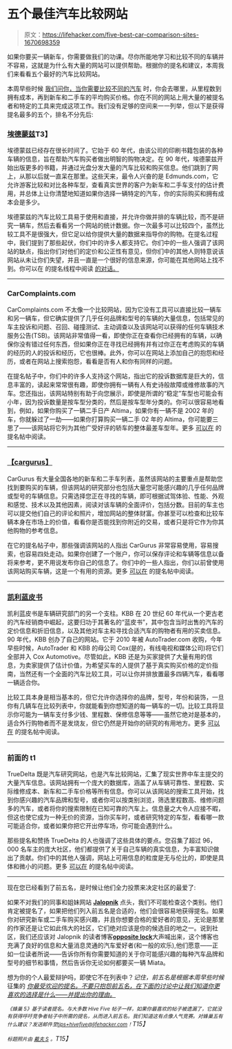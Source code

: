 # 五个最佳汽车比较网站

> 原文：<https://lifehacker.com/five-best-car-comparison-sites-1670698359>

如果你要买一辆新车，你需要做我们的功课。尽你所能地学习和比较不同的车辆并不容易，这就是为什么有大量的网站可以提供帮助。根据你的提名和建议，本周我们来看看五个最好的汽车比较网站。



本周早些时候 [我们问你，当你需要比较不同的汽车](https://lifehacker.com/whats-the-best-car-comparison-site-1669655187) 时，你会去哪里，从里程数到拥有成本，再到新车和二手车的平均购买价格。你在不同的网站上用大量的被提名者和特定的工具来完成这项工作。我们没有足够的空间来一一列举，但以下是获得提名最多的五个，排名不分先后:

### [埃德蒙兹](http://www.edmunds.com/car-comparisons/)T3】

埃德蒙兹已经存在很长时间了。它始于 60 年代，由该公司的印刷书籍包装的各种车辆的信息，旨在帮助汽车购买者做出明智的购物决定。在 90 年代，埃德蒙兹开始出版更多的书籍，并通过光盘分发大量的汽车比较和购买信息。他们跳到了网上，从那以后就一直呆在那里。这些天来，最令人兴奋的是 Edmunds.com，它允许游客比较和对比各种车型，查看真实世界的客户为新车和二手车支付的估计费用，并总体上让你清楚地知道如果你选择一辆特定的汽车，你的实际购买和拥有成本会是多少。

埃德蒙兹的汽车比较工具易于使用和直接，并允许你做并排的车辆比较，而不是研究一辆车，然后去看看另一个网站的统计数据。你一次最多可以比较四个，虽然比较工具不是很强大，但它足以给你提供大量的数据来指导你的购物。在提名过程中，我们提到了那些起伏，你们中的许多人都支持它。你们中的一些人强调了该网站的缺点，指出你们对他们的定价和公正性有意见，但你们中的其他人则特意说该网站从未让你们失望，并且一直是一个很好的信息来源，你可能在其他网站上找不到。你可以在 的提名线程中阅读 [的对话。](http://lifehacker.com/vote-edmunds-why-edmunds-car-comparison-tool-is-easy-1669657236)

* * *

### CarComplaints.com

CarComplaints.com 不太像一个比较网站，因为它没有工具可以直接比较一辆车和另一辆车，但它确实提供了几乎任何品牌和型号的车辆的大量信息，包括常见的车主投诉和问题、召回、碰撞测试、主动调查以及该网站可以获得的任何车辆技术服务公告(TSB)。该网站非常值得一看，即使你正在查看你已经拥有的车辆，以确保你没有错过任何东西，但如果你正在寻找已经拥有并有过你正在考虑购买的车辆的经历的人的投诉和经历，它也很棒。此外，你可以在网站上添加自己的抱怨和经历，或者在网站上搜索抱怨，看看是否有人和你有同样的问题。

在提名帖子中，你们中的许多人支持这个网站，指出它的投诉数据库是巨大的，信息丰富的，读起来常常很有趣，即使你拥有一辆有人有史诗般故障或维修故事的汽车。您还指出，该网站特别有助于向您展示，即使是所谓的“稳定”车型也可能会有小年，因为投诉数量是按车型分类的，然后是按车型年分类的。你可以很容易地看到，例如，如果你购买了一辆二手日产 Altima，如果你有一辆不是 2002 年的车，你就躲过了一劫——如果你打算购买一辆二手 02 年的 Altima，你可能要三思了——该网站将它列为其他广受好评的轿车的整体最差车型年。更多 [可以在](http://lifehacker.com/vote-http-www-carcomplaints-com-why-the-site-has-a-1669741808) 的提名帖中阅读。

* * *

### [【cargurus】](http://www.cargurus.com/Cars/autos/)

CarGurus 有大量全国各地的新车和二手车列表，虽然该网站的主要重点是帮助您找到要购买的车辆，但该网站的研究部分也包括大量您可能感兴趣的几乎任何品牌或型号的车辆信息。只需选择您正在寻找的车辆，即可根据试驾体验、性能、外观和感觉、技术以及其他因素，阅读对该车辆的全面评价，包括分数。目前的车主也可以提交他们自己的评论和照片，增加网站的整体财富。你甚至可以检查和比较车辆本身在市场上的价值，看看你是否能找到你附近的交易，或者只是将它作为你其他购物的参考信息。

在它的提名帖子中，那些强调该网站的人指出 CarGurus 非常容易使用，容易搜索，也容易四处走动。如果你创建了一个账户，你可以保存评论和车辆等信息以备将来参考，更不用说发布你自己的信息了。你们中的一些人指出，你们以前曾使用该网站购买车辆，这是一个有用的资源。更多 [可以在](http://lifehacker.com/vote-cargurus-com-why-the-cargurus-site-has-millions-1669842875) 的提名帖中阅读。

* * *

### [凯利蓝皮书](http://www.kbb.com/compare-cars/)

凯利蓝皮书是车辆研究部门的另一个支柱。KBB 在 20 世纪 60 年代从一个更古老的汽车经销商中崛起，这要归功于其著名的“蓝皮书”，其中包含当时出售的汽车的定价信息和折旧信息，以及其他对车主和寻找合适汽车的购物者有用的买卖信息。90 年代，KBB 创办了自己的网站。它于 2010 年被 AutoTrader.com 收购，今年早些时候，AutoTrader 和 KBB 的母公司 Cox(是的，有线电视和媒体公司)将它们全部并入 Cox Automotive。尽管如此，KBB 还是为买家提供了大量有用的信息，为卖家提供了估计价值，为希望买车的人提供了基于真实购买价格的定价指南，当然还有一个全面的汽车比较工具，可以让你并排放置最多四辆汽车，看看哪一辆适合你。

比较工具本身是相当基本的，但它允许你选择你的品牌，型号，年份和装饰，一旦你有几辆车在比较列表中，你就能看到你想知道的每一辆车的一切。比较工具将显示你可能为一辆车支付多少钱、里程数、保修信息等等——虽然它绝对是基本的，适合外行购物者而不是发烧友，但它仍然是开始你的研究的有用地方。更多 [可以在](http://lifehacker.com/vote-kelley-blue-book-why-kbb-is-kind-of-the-classic-1669658013) 的提名帖中阅读。

* * *

### 前面的 t1

TrueDelta 既是汽车研究网站，也是汽车比较网站，汇集了现实世界中车主提交的大量汽车信息。该网站拥有一个庞大的数据库，涵盖了从车辆可靠性、里程数、实际维修成本、新车和二手车价格等所有信息。你可以从该网站的搜索工具开始，找到你感兴趣的汽车品牌和型号，或者你可以按类别浏览，筛选里程数高、维修问题多的汽车，或者将你的搜索限制在已知可靠的汽车上。信息量之大令人应接不暇，但这也使它成为一种无价的资源，当你买车时，或者研究特定的车型，看看哪一款可能适合你，或者如果你把它开出停车场，你可能会遇到什么。

那些提名和赞扬 TrueDelta 的人也强调了这些具体的要点。您召集了超过 96，000 名车主的庞大社区，他们都提供了关于自己车辆的真实信息，为丰富知识做出了贡献。你们中的其他人强调，网站上可用信息的粒度是无与伦比的，即使是具体和微小的问题。更多 [可以在](http://lifehacker.com/vote-truedelta-why-truedelta-is-a-community-of-more-1669739218) 的提名帖中阅读。

* * *

现在您已经看到了前五名，是时候让他们全力投票来决定社区的最爱了:

如果不对我们的同事和姐妹网站 [**Jalopnik**](http://jalopnik.com/) 点头，我们不可能检查这个类别。他们肯定被提名了，如果把他们列入前五名是合适的，他们会很容易地获得提名。如果你对研究新车或二手车购买感兴趣，并且你想要合格的爱好者的意见，无论是那里的作家还是让它如此伟大的社区，它们绝对应该是你的候选目的地之一。说到社区，我们还应该对 Jalopnik 的读者博客[**opposite lock**](http://oppositelock.jalopnik.com/)大声喊出来，这个博客也充满了良好的信息和大量消息灵通的汽车爱好者(和一般的欢乐),他们愿意——正如一位读者所说——告诉你所有你需要知道的关于你可能感兴趣的每种汽车品牌和型号的细节和事情，然后告诉你无论如何都要买一辆 Miata。

想为你的个人最爱辩护吗，即使它不在列表中？*记住，前五名是根据本周早些时候* 征集的 [*你最受欢迎的提名。不要只抱怨前五名，在下面的讨论中让我们知道你更喜欢的选择是什么——并提出你的理由。*](https://lifehacker.com/whats-the-best-car-comparison-site-1669655187)

*<small>《蜂巢 5》基于读者提名。与大多数 Hive Five 帖子一样，如果你最喜欢的帖子被遗漏了，它就没有获得呼吁竞争者帖子中所需的提名，从而进入前五名。我们知道这有点像人气竞赛。对蜂巢五有什么建议？发送邮件至</small>*[*<small>tips+hivefive@lifehacker.com</small>*](mailto:tips+hivefive@lifehacker.com)*<small>！</small>T15】*

*<small>标题照片由</small>* [*<small>戴夫 S</small>*](https://www.flickr.com/photos/that_chrysler_guy/15083881821) *<small>。</small>T15】*